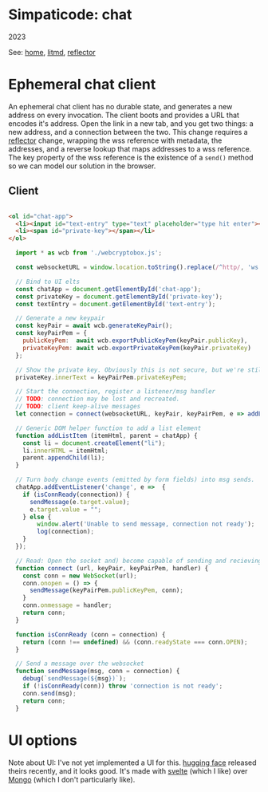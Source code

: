 # Simpaticode: chat
2023

See:
[home](/),
[litmd](/lit.md),
[reflector](/reflector.md)

# Ephemeral chat client
An ephemeral chat client has no durable state, and generates a new address on every invocation.
The client boots and provides a URL that encodes it's address.
Open the link in a new tab, and you get two things: a new address, and a connection between the two.
This change requires a [reflector](reflector) change, wrapping the wss reference with metadata, the addresses,
and a reverse lookup that maps addresses to a wss reference.
The key property of the wss reference is the existence of a `send()` method so we can model our solution in the browser.


## Client

```html

<ol id="chat-app">
  <li><input id="text-entry" type="text" placeholder="type hit enter"></li>
  <li><span id="private-key"></span></li>
</ol>
```

```js
  import * as wcb from './webcryptobox.js';

  const websocketURL = window.location.toString().replace(/^http/, 'ws');

  // Bind to UI elts
  const chatApp = document.getElementById('chat-app');
  const privateKey = document.getElementById('private-key');
  const textEntry = document.getElementById('text-entry');

  // Generate a new keypair
  const keyPair = await wcb.generateKeyPair();
  const keyPairPem = {
    publicKeyPem:  await wcb.exportPublicKeyPem(keyPair.publicKey),
    privateKeyPem: await wcb.exportPrivateKeyPem(keyPair.privateKey)
  };

  // Show the private key. Obviously this is not secure, but we're still under construction.
  privateKey.innerText = keyPairPem.privateKeyPem;

  // Start the connection, register a listener/msg handler
  // TODO: connection may be lost and recreated.
  // TODO: client keep-alive messages
  let connection = connect(websocketURL, keyPair, keyPairPem, e => addListItem(e.data));

  // Generic DOM helper function to add a list element
  function addListItem (itemHtml, parent = chatApp) {
    const li = document.createElement("li");
    li.innerHTML = itemHtml;
    parent.appendChild(li);
  }

  // Turn body change events (emitted by form fields) into msg sends.
  chatApp.addEventListener('change', e =>  {
    if (isConnReady(connection)) {
      sendMessage(e.target.value);
      e.target.value = "";
    } else {
        window.alert('Unable to send message, connection not ready');
        log(connection);
    }
  });

  // Read: Open the socket and) become capable of sending and recieving messages
  function connect (url, keyPair, keyPairPem, handler) {
    const conn = new WebSocket(url);
    conn.onopen = () => {
      sendMessage(keyPairPem.publicKeyPem, conn);
    }
    conn.onmessage = handler;
    return conn;
  }

  function isConnReady (conn = connection) {
    return (conn !== undefined) && (conn.readyState === conn.OPEN);
  }

  // Send a message over the websocket
  function sendMessage(msg, conn = connection) {
    debug(`sendMessage(${msg})`);
    if (!isConnReady(conn)) throw 'connection is not ready';
    conn.send(msg);
    return conn;
  }
```

# UI options
Note about UI: I've not yet implemented a UI for this.
[hugging face](https://github.com/huggingface/chat-ui) released theirs recently, and it looks good.
It's made with [svelte](https://svelte.dev/) (which I like) over [Mongo](https://www.mongodb.com/) (which I don't particularly like).
